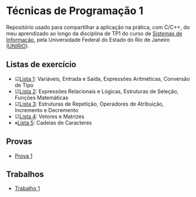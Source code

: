 # Técnicas de Programação 1
Repositório usado para compartilhar a aplicação na prática, com C/C++, do meu aprendizado ao longo da disciplina de TP1 do curso de [Sistemas de Informação][si], pela Universidade Federal do Estado do Rio de Janeiro ([UNIRIO][unirio]).

## Listas de exercício
- ☑[Lista 1][l1]: Variáveis, Entrada e Saída, Expressões Aritméticas, Conversão de Tipo
- ☑[Lista 2][l2]: Expressões Relacionais e Lógicas, Estruturas de Seleção, Funções Matemáticas
- ☑[Lista 3][l3]: Estruturas de Repetição, Operadores de Atribuição, Incremento e Decremento
- ☑[Lista 4][l4]: Vetores e Matrizes
- ⏸[Lista 5][l5]: Cadeias de Caracteres

## Provas
- [Prova 1](p1)

## Trabalhos
- [Trabalho 1](t1)

    [si]: <https://bsi.uniriotec.br>
    [unirio]: <http://www.unirio.br>
    [l1]: <https://github.com/davilimabr/bsi-tecnicas-de-programacao-1/tree/main/listas-de-exercicio/lista-1>
    [l2]: <https://github.com/davilimabr/bsi-tecnicas-de-programacao-1/tree/main/listas-de-exercicio/lista-2>
    [l3]: <https://github.com/davilimabr/bsi-tecnicas-de-programacao-1/tree/main/listas-de-exercicio/lista-3>
    [l4]: <https://github.com/davilimabr/bsi-tecnicas-de-programacao-1/tree/main/listas-de-exercicio/lista-4>
    [l5]: <https://github.com/davilimabr/bsi-tecnicas-de-programacao-1/tree/main/listas-de-exercicio/lista-5>
    [p1]: <https://github.com/davilimabr/bsi-tecnicas-de-programacao-1/tree/main/provas/prova-1>
    [t1]: <https://github.com/davilimabr/bsi-tecnicas-de-programacao-1/tree/main/trabalhos/trabalho-1>

